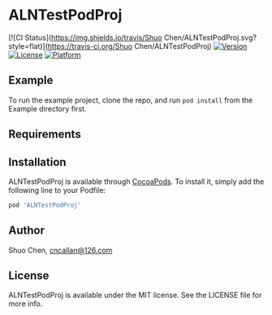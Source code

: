 # ALNTestPodProj

[![CI Status](https://img.shields.io/travis/Shuo Chen/ALNTestPodProj.svg?style=flat)](https://travis-ci.org/Shuo Chen/ALNTestPodProj)
[![Version](https://img.shields.io/cocoapods/v/ALNTestPodProj.svg?style=flat)](https://cocoapods.org/pods/ALNTestPodProj)
[![License](https://img.shields.io/cocoapods/l/ALNTestPodProj.svg?style=flat)](https://cocoapods.org/pods/ALNTestPodProj)
[![Platform](https://img.shields.io/cocoapods/p/ALNTestPodProj.svg?style=flat)](https://cocoapods.org/pods/ALNTestPodProj)

## Example

To run the example project, clone the repo, and run `pod install` from the Example directory first.

## Requirements

## Installation

ALNTestPodProj is available through [CocoaPods](https://cocoapods.org). To install
it, simply add the following line to your Podfile:

```ruby
pod 'ALNTestPodProj'
```

## Author

Shuo Chen, cncallan@126.com

## License

ALNTestPodProj is available under the MIT license. See the LICENSE file for more info.
